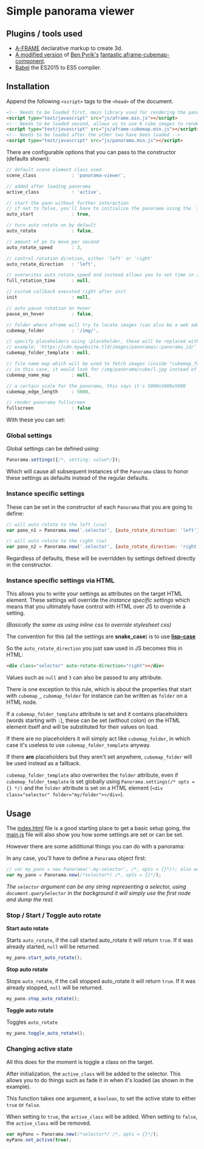 # Simple panorama viewer

## Plugins / tools used

* [A-FRAME](https://aframe.io/) declarative markup to create 3d.
* [A modified version](https://github.com/SidOfc/aframe-cubemap-component) of [Ben Pyrik's](https://github.com/bryik) [fantastic aframe-cubemap-component](https://github.com/bryik/aframe-cubemap-component).
* [Babel](https://babeljs.io/) the ES2015 to ES5 compiler.

## Installation

Append the following `<script>` tags to the `<head>` of the document.

```html
<!-- Needs to be loaded first, main library used for rendering the panorama -->
<script type="text/javascript" src="js/aframe.min.js"></script>
<!-- Needs to be loaded second, allows us to use 6 cube images to render a panorama  -->
<script type="text/javascript" src="js/aframe-cubemap.min.js"></script>
<!-- Needs to be loaded after the other two have been loaded -->
<script type="text/javascript" src="js/panorama.min.js"></script>
```

There are configurable options that you can pass to the constructor (defaults shown):

```js
// default scene element class used
scene_class             : 'panorama-viewer',

// added after loading panorama
active_class            : 'active',

// start the pano without further interaction
// if set to false, you'll have to initialize the panorama using the `init()` function.
auto_start              : true,

// turn auto rotate on by default
auto_rotate             : false,

// amount of px to move per second
auto_rotate_speed       : 3,

// control rotation diretion, either 'left' or 'right'
auto_rotate_direction   : 'left',

// overwrites auto_rotate_speed and instead allows you to set time in [s] for a full rotation
full_rotation_time      : null,

// custom callback executed right after init
init                    : null,

// auto pause rotation on hover
pause_on_hover          : false,

// folder where aframe will try to locate images (can also be a web address e.g. https://cdn.domain.tld/image/path/)
cubemap_folder          : '/img/',

// specify placeholders using :placeholder, these will be replaced with (custom defined) attributes defined globally, per instance or on an html node
// example: 'https://cdn.mywebsite.tld/images/panoramas/:panorama_id/'
cubemap_folder_template : null,

// file name map which will be used to fetch images (inside "cubemap_folder")
// in this case, it would look for /img/panorama/cube/l.jpg instead of /img/panorama/cube/negx.jpg
cubemap_name_map        : null,

// a certain scale for the panorama, this says it's 5000x5000x5000
cubemap_edge_length     : 5000,

// render panorama fullscreen
fullscreen              : false
```

With these you can set:

### Global settings

Global settings can be defined using:

```js
Panorama.settings({/*, setting: value*/});
```

Which will cause all subsequent instances of the `Panorama` class to honor these settings as defaults instead of the regular defaults.

### Instance specific settings

These can be set in the constructor of each `Panorama` that you are going to define:

```js
// will auto rotate to the left (ccw)
var pano_n1 = Panorama.new('.selector', {auto_rotate_direction: 'left'});

// will auto rotate to the right (cw)
var pano_n2 = Panorama.new('.selector', {auto_rotate_direction: 'right'});
```

Regardless of defaults, these will be overridden by settings defined directly in the constructor.

### Instance specific settings via HTML

This allows you to write your settings as attributes on the target HTML element.
These settings will override the *instance specific settings* which means that you ultimately have control with HTML over JS to override a setting.

*(Basically the same as using inline css to override stylesheet css)*

The convention for this (all the settings are **snake_case**) is to use <a href="https://en.wikipedia.org/wiki/Naming_convention_(programming)#Lisp">**lisp-case**</a>

So the `auto_rotate_direction` you just saw used in JS becomes this in HTML:

```html
<div class="selector" auto-rotate-direction="right"></div>
```

Values such as `null` and `3` can also be passed to any attribute.

There is one exception to this rule, which is about the properties that start with `cubemap_`, `cubemap_folder` for instance can be written as `folder` on a HTML node.

If a `cubemap_folder_template` attribute is set and it contains placeholders (words starting with `:`), these can be set (without colon) on the HTML element itself and will be substituted for their values on load.

If there are no placeholders it will simply act like `cubemap_folder`, in which case it's useless to use `cubemap_folder_template` anyway.

If there **are** placeholders but they aren't set anywhere, `cubemap_folder` will be used instead as a fallback.

`cubemap_folder_template` also overwrites the `folder` attribute, even if `cubemap_folder_template` is set globally using `Panorama.settings(/* opts = {} */)` and the `folder` attribute is set on a HTML element (`<div class="selector" folder="my/folder"></div>`).

## Usage

The [index.html](index.html) file is a good starting place to get a basic setup going, the [main.js](js/main.js) file will also show you how some settings are set or can be set.

However there are some additional things you can do with a panorama:

In any case, you'll have to define a `Panorama` object first:

```js
// var my_pano = new Panorama('.my-selector', /*, opts = {}*/); also works, Panorama.new returns an instance of a Panorama just like new Panorama otherwise would.
var my_pano = Panorama.new(/*selector*/ /*, opts = {}*/);
```

*The `selector` argument can be any string representing a selector, using `document.querySelector` in the background it will simply use the first node and dump the rest.*

### Stop / Start / Toggle auto rotate

**Start auto rotate**

Starts `auto_rotate`, if the call started auto_rotate it will return `true`.
If it was already started, `null` will be returned.

```js
my_pano.start_auto_rotate();
```

**Stop auto rotate**

Stops `auto_rotate`, if the call stopped auto_rotate it will return `true`.
If it was already stopped, `null` will be returned.

```js
my_pano.stop_auto_rotate();
```

**Toggle auto rotate**

Toggles `auto_rotate`

```js
my_pano.toggle_auto_rotate();
```

### Changing active state

All this does for the moment is toggle a class on the target.

After initialization, the `active_class` will be added to the selector. This allows you to do things such as fade it in when it's loaded (as shown in the example).

This function takes one argument, a `boolean`, to set the active state to either `true` or `false`.

When setting to `true`, the `active_class` will be added.
When setting to `false`, the `active_class` will be removed.

```js
var myPano = Panorama.new(/*selector*/ /*, opts = {}*/);
myPano.set_active(true);
```
